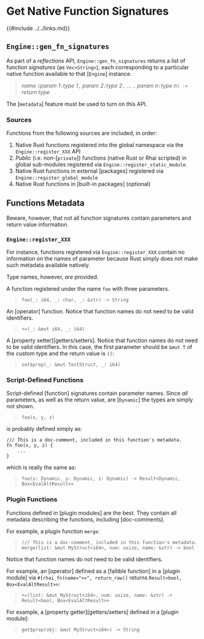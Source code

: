 Get Native Function Signatures
==============================

{{#include ../../links.md}}


`Engine::gen_fn_signatures`
--------------------------

As part of a _reflections_ API, `Engine::gen_fn_signatures` returns a list of function _signatures_
(as `Vec<String>`), each corresponding to a particular native function available to that [`Engine`] instance.

> _name_ `(`_param 1_`:`_type 1_`,` _param 2_`:`_type 2_`,` ... `,` _param n_`:`_type n_`) ->` _return type_

The [`metadata`] feature must be used to turn on this API.

### Sources

Functions from the following sources are included, in order:

1) Native Rust functions registered into the global namespace via the `Engine::register_XXX` API
2) _Public_ (i.e. non-[`private`]) functions (native Rust or Rhai scripted) in global sub-modules
   registered via `Engine::register_static_module`.
3) Native Rust functions in external [packages] registered via `Engine::register_global_module`
4) Native Rust functions in [built-in packages] (optional)


Functions Metadata
------------------

Beware, however, that not all function signatures contain parameters and return value information.

### `Engine::register_XXX`

For instance, functions registered via `Engine::register_XXX` contain no information on
the names of parameter because Rust simply does not make such metadata available natively.

Type names, however, _are_ provided.

A function registered under the name `foo` with three parameters.

> `foo(_: i64, _: char, _: &str) -> String`

An [operator] function.
Notice that function names do not need to be valid identifiers.

> `+=(_: &mut i64, _: i64)`

A [property setter][getters/setters].
Notice that function names do not need to be valid identifiers.
In this case, the first parameter should be `&mut T` of the custom type and the return value is `()`:

> `set$prop(_: &mut TestStruct, _: i64)`

### Script-Defined Functions

Script-defined [function] signatures contain parameter names.
Since _all_ parameters, as well as the return value, are [`Dynamic`] the types are simply not shown.

> `foo(x, y, z)`

is probably defined simply as:

```rust,no_run
/// This is a doc-comment, included in this function's metadata.
fn foo(x, y, z) {
    ...
}
```

which is really the same as:

> `foo(x: Dynamic, y: Dynamic, z: Dynamic) -> Result<Dynamic, Box<EvalAltResult>>`

### Plugin Functions

Functions defined in [plugin modules] are the best.
They contain all metadata describing the functions, including [doc-comments].

For example, a plugin function `merge`:

> `/// This is a doc-comment, included in this function's metadata.`  
> `merge(list: &mut MyStruct<i64>, num: usize, name: &str) -> bool`

Notice that function names do not need to be valid identifiers.

For example, an [operator] defined as a [fallible function] in a [plugin module] via
`#[rhai_fn(name="+=", return_raw)]` returns `Result<bool, Box<EvalAltResult>>`:

> `+=(list: &mut MyStruct<i64>, num: usize, name: &str) -> Result<bool, Box<EvalAltResult>>`

For example, a [property getter][getters/setters] defined in a [plugin module]:

> `get$prop(obj: &mut MyStruct<i64>) -> String`
